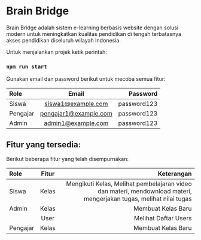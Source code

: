 # Brain Bridge

Brain Bridge adalah sistem e-learning berbasis website dengan solusi modern untuk meningkatkan kualitas pendidikan di tengah terbatasnya akses pendidikan diseluruh wilayah Indonesia.

Untuk menjalankan projek ketik perintah:
### `npm run start`

Gunakan email dan password berikut untuk mecoba semua fitur:

| Role  | Email | Password       |
|:------|:----:|-------:    |
| Siswa   |  siswa1@example.com  | password123    |
| Pengajar  | pengajar1@example.com   | password123    |
| Admin | admin1@example.com   | password123   |

## Fitur yang tersedia:
Berikut beberapa fitur yang telah disempurnakan:

| Role  | Fitur | Keterangan       |
|:------|:----:|-------:    |
| Siswa     | Kelas   | Mengikuti Kelas, Melihat pembelajaran video dan materi, mendownload materi, mengerjakan tugas, melihat nilai tugas    |
| Admin     |  Kelas  | Membuat Kelas Baru   |
|           |  User   | Melihat Daftar Users   |
| Pengajar  | Kelas | Membuat Kelas Baru |

